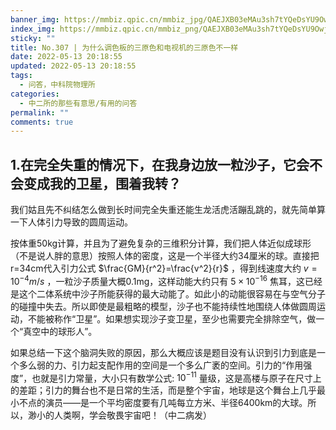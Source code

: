 ```yaml
---
banner_img: https://mmbiz.qpic.cn/mmbiz_jpg/QAEJXB03eMAu3sh7tYQeDsYU9OwjxRCKKKHrHOaf9nKCicgdDB67TLThPf43iajez4xqWicicdtQ7Vu24RDGzfKNWA/640?wx_fmt=jpeg
index_img: https://mmbiz.qpic.cn/mmbiz_png/QAEJXB03eMAu3sh7tYQeDsYU9OwjxRCKIoIiax6kkhKXGGNKJ1sygHlher5Pz6hUzfH0ozVK5L0F2J3iaI3jR7IA/640?wx_fmt=png
sticky: ""
title: No.307 | 为什么调色板的三原色和电视机的三原色不一样
date: 2022-05-13 20:18:55
updated: 2022-05-13 20:18:55
tags:
  - 问答，中科院物理所
categories:
  - 中二所的那些有意思/有用的问答
permalink: ""
comments: true
---
```

## 1.在完全失重的情况下，在我身边放一粒沙子，它会不会变成我的卫星，围着我转？

我们姑且先不纠结怎么做到长时间完全失重还能生龙活虎活蹦乱跳的，就先简单算一下人体引力导致的圆周运动。

按体重50kg计算，并且为了避免复杂的三维积分计算，我们把人体近似成球形（不是说人胖的意思）按照人体的密度，这是一个半径大约34厘米的球。直接把r=34cm代入引力公式 $\frac{GM}{r^2}=\frac{v^2}{r}$         ，得到线速度大约 $v=10^{-4}m/s$ ，一粒沙子质量大概0.1mg，这样动能大约只有 $5×10^{-16}$ 焦耳，这已经是这个二体系统中沙子所能获得的最大动能了。如此小的动能很容易在与空气分子的碰撞中失去。所以即使是最粗略的模型，沙子也不能持续性地围绕人体做圆周运动，不能被称作“卫星”。如果想实现沙子变卫星，至少也需要完全排除空气，做一个“真空中的球形人”。

如果总结一下这个脑洞失败的原因，那么大概应该是题目没有认识到引力到底是一个多么弱的力、引力起支配作用的空间是一个多么广袤的空间。引力的“作用强度”，也就是引力常量，大小只有数学公式: $10^{-11}$ 量级，这是高楼与原子在尺寸上的差距；引力的舞台也不是日常的生活，而是整个宇宙，地球是这个舞台上几乎最小不点的演员——是一个平均密度要有几吨每立方米、半径6400km的大球。所以，渺小的人类啊，学会敬畏宇宙吧！（中二病发）